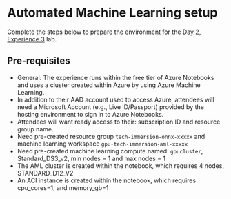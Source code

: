 # Automated Machine Learning setup

Complete the steps below to prepare the environment for the [Day 2, Experience 3](../../../day2-exp3/README.md) lab.

## Pre-requisites

- General: The experience runs within the free tier of Azure Notebooks and uses a cluster created within Azure by using Azure Machine Learning.
- In addition to their AAD account used to access Azure, attendees will need a Microsoft Account (e.g., Live ID/Passport) provided by the hosting environment to sign in to Azure Notebooks.
- Attendees will want ready access to their: subscription ID and resource group name.
- Need pre-created resource group `tech-immersion-onnx-xxxxx` and machine learning workspace `gpu-tech-immersion-aml-xxxxx`
- Need pre-created machine learning compute named: `gpucluster`, Standard_DS3_v2, min nodes = 1 and max nodes = 1
- The AML cluster is created within the notebook, which requires 4 nodes, STANDARD_D12_V2
- An ACI instance is created within the notebook, which requires cpu_cores=1, and memory_gb=1
